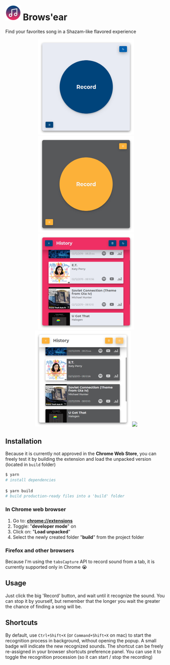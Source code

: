 # ![Logo](.github/logo.png?raw=true 'Logo') Brows'ear

Find your favorites song in a Shazam-like flavored experience

<p align="center">

<img width="300" src="https://github.com/Liinkiing/browsear/raw/master/.github/screens/main-light.png?raw=true">
<img width="300" src="https://github.com/Liinkiing/browsear/raw/master/.github/screens/main-dark.png?raw=true">
<img width="300" src="https://github.com/Liinkiing/browsear/raw/master/.github/screens/history-light.png?raw=true">
<img width="300" src="https://github.com/Liinkiing/browsear/raw/master/.github/screens/history-dark.png?raw=true">

<img width="400" src="https://github.com/Liinkiing/browsear/raw/master/.github/screens/browsear.gif?raw=true">

</p>

## Installation

Because it is currently not approved in the **Chrome Web Store**, you can freely test it
by building the extension and load the unpacked version (located in `build` folder)

```bash
$ yarn
# install dependencies

$ yarn build
# build production-ready files into a 'build' folder
```

### In Chrome web browser

1. Go to: [**chrome://extensions**](chrome://extensions)
2. Toggle: "**developer mode**" on
3. Click on: "**Load unpacked**"
4. Select the newly created folder "**build**" from the project folder

### Firefox and other browsers

Because I'm using the `tabsCapture` API to record sound from a tab, it is currently supported only in Chrome 😭

## Usage

Just click the big 'Record' button, and wait until it recognize the sound. You can
stop it by yourself, but remember that the longer you wait the greater the chance of finding
a song will be.

## Shortcuts

By default, use `Ctrl+Shift+X` (or `Command+Shift+X` on mac) to start the recognition process
in background, without opening the popup. A small badge will indicate the new
recognized sounds. The shortcut can be freely re-assigned in your browser shortcuts preference panel. You can use it
to toggle the recognition procession (so it can start / stop the recording)
